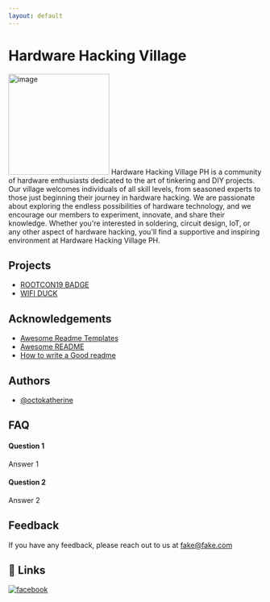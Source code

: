 ```yaml
---
layout: default
---
```





# Hardware Hacking Village


<img width="200" height="200" alt="image" src="https://www.rootcon.org/assets/events/rc19/images/villages/hhv.png" />
Hardware Hacking Village PH is a community of hardware enthusiasts dedicated to the art of tinkering and DIY projects. Our village welcomes individuals of all skill levels, from seasoned experts to those just beginning their journey in hardware hacking. We are passionate about exploring the endless possibilities of hardware technology, and we encourage our members to experiment, innovate, and share their knowledge. Whether you're interested in soldering, circuit design, IoT, or any other aspect of hardware hacking, you'll find a supportive and inspiring environment at Hardware Hacking Village PH.





## Projects

- [ROOTCON19 BADGE](https://github.com/HHV-Philippines/Hardware-Hacking-Village-Philippines/tree/main/RC19%20BADGE)
- [WIFI DUCK](https://github.com/HHV-Philippines/Hardware-Hacking-Village-Philippines/tree/main/WIFI%20DUCK)


## Acknowledgements

 - [Awesome Readme Templates](https://awesomeopensource.com/project/elangosundar/awesome-README-templates)
 - [Awesome README](https://github.com/matiassingers/awesome-readme)
 - [How to write a Good readme](https://bulldogjob.com/news/449-how-to-write-a-good-readme-for-your-github-project)


## Authors

- [@octokatherine](https://www.github.com/octokatherine)


## FAQ

#### Question 1

Answer 1

#### Question 2

Answer 2

## Feedback

If you have any feedback, please reach out to us at fake@fake.com

## 🔗 Links

[![facebook](https://img.shields.io/badge/facebook-0A66C2?style=for-the-badge&logo=linkedin&logoColor=white)](https://www.facebook.com/HardwareHackingVillagePH)

